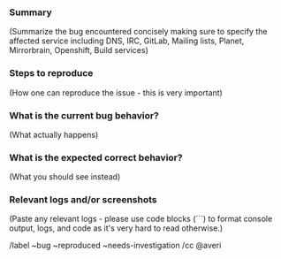 ### Summary

(Summarize the bug encountered concisely making sure to
specify the affected service including DNS, IRC, GitLab,
Mailing lists, Planet, Mirrorbrain, Openshift, Build services)


### Steps to reproduce

(How one can reproduce the issue - this is very important)

### What is the current bug behavior?

(What actually happens)


### What is the expected correct behavior?

(What you should see instead)


### Relevant logs and/or screenshots

(Paste any relevant logs - please use code blocks (```) to format console output,
logs, and code as it's very hard to read otherwise.)


/label ~bug ~reproduced ~needs-investigation
/cc @averi
